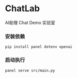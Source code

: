 # ChatLab

AI助理 Chat Demo 实验室


### 安装依赖

```pip install panel dotenv openai```

### 启动执行

```panel serve src/main.py```

